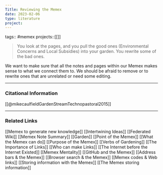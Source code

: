 ```yaml
---
Title: Reviewing the Memex
date: 2023-02-06
type: literature
project:
---
```

tags:: #memex
projects::[[]]

> You look at the pages, and you pull the good ones (Environmental Concerns and Local Subsidies) into your garden. You rewrite some of the bad ones.

We want to make sure that all the notes and pages within our Memex makes sense to what we connect them to. We should be afraid to remove or to rewrite ones that are unrelated or need some editing.

---
### Citational Information

[[@mikecaulfieldGardenStreamTechnopastoral2015]]

---

### Related Links

[[Memex to generate new knowledge]]
[[Intertwining Ideas]]
[[Federated Wiki]]
[[Memex Note Summary]]
[[Garden]]
[[Point of the Memex]]
[[What the Memex can do]]
[[Purpose of the Memex]]
[[Verbs of Gardening]]
[[The Importance of Links]]
[[Who can make Links]]
[[The Internet before the Internet Existed]]
[[Memex Mentality]]
[[GitHub and the Memex]]
[[Address bars & the Memex]]
[[Browser search & the Memex]]
[[Memex codes & Web links]]
[[Storing information with the Memex]]
[[The Memex storing information]]